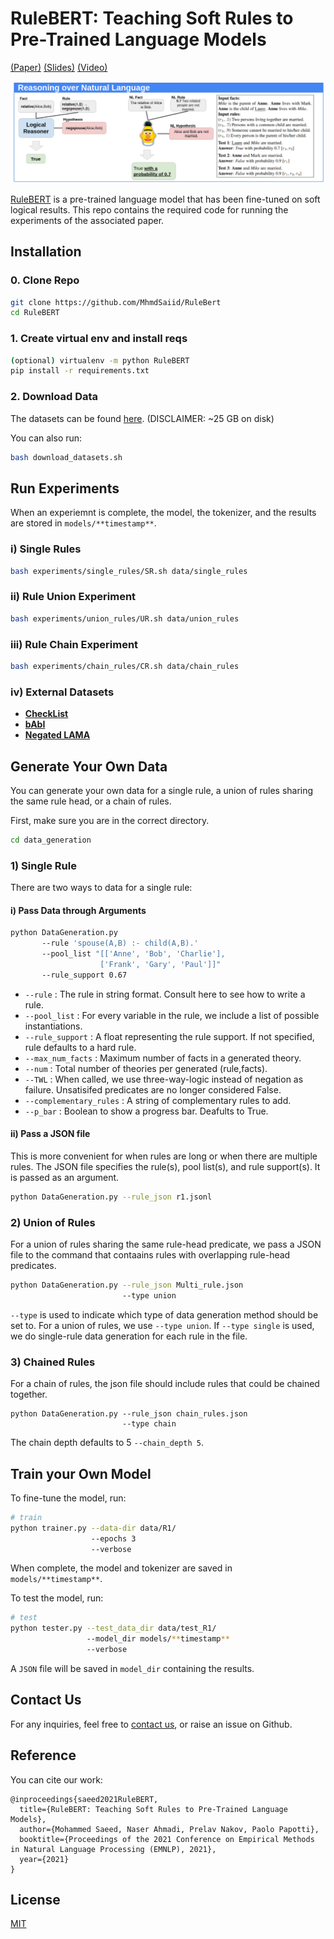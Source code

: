 # RuleBERT: Teaching Soft Rules to Pre-Trained Language Models
[(Paper)](https://arxiv.org/pdf/2109.13006.pdf)
[(Slides)](https://docs.google.com/presentation/d/1UHOJmNlRx4OiF4-hkHMqIZ1Y9Q3QEQS5XWTaxRop4pc/edit?usp=sharing)
[(Video)](https://youtu.be/zTnA9IOIJ8k)

![RuleBERT reasons over Natural Language](RuleBERT_git_image.png)


[RuleBERT](https://arxiv.org/pdf/2109.13006.pdf) is a pre-trained language model that has been fine-tuned on soft logical results. This repo contains the required code for running the experiments of the associated paper.





## Installation
### 0. Clone Repo
```bash
git clone https://github.com/MhmdSaiid/RuleBert
cd RuleBERT
```

### 1. Create virtual env and install reqs

```bash
(optional) virtualenv -m python RuleBERT
pip install -r requirements.txt
```

### 2. Download Data
The datasets can be found [here](https://zenodo.org/record/5644677#.YYOQ3nVKhuU).
 (DISCLAIMER: ~25 GB on disk)

You can also run:
```bash
bash download_datasets.sh
```

## Run Experiments
When an experiemnt is complete, the model, the tokenizer, and the results are stored in `models/**timestamp**`.
### i) Single Rules
```bash
bash experiments/single_rules/SR.sh data/single_rules 
```

### ii) Rule Union Experiment
```bash
bash experiments/union_rules/UR.sh data/union_rules 
```

### iii) Rule Chain Experiment
```bash
bash experiments/chain_rules/CR.sh data/chain_rules 
```

### iv) External Datasets
* [__CheckList__](experiments/external_datasets/CheckList/README.md)
* [__bAbI__](experiments/external_datasets/bAbI/README.md)
* [__Negated LAMA__](experiments/external_datasets/negated_lama/README.md)
<!-- 
* __CheckList__: We refer users to the Checklist repository[insert link]. We first fine-tune model on a set of pre-defined rules that would help in QQP.
 ```bash
python trainer.py --data_dir data/train_rule_QQP/
                  --epochs 3
                  --verbose

python tester.py --test_data_dir data/test_rule_QQP/
                 --model_dir models/**timestamp**
                 --verbose
```
We then remove the original classification head and add a new one to account for the QQP task. The code can be found from [insert link]. Finally, we ran the Checklist code on the associated model. 
* __bAbI__: The dataset can be downloaded form [insert link]. We use Task #20. To run the experiments:
 ```bash
python scripts/run_bAbI.py 
```
The output results are saved in `data/external_datasets/bAbI/`.
* __Negated LAMA__: We refer the user to the LAMA repository[insert link]. The pre-finetuned model can be downloaded from [insert link]. A hugging-face connector would be needed to utilize the model. It is available in [insert path]. We have compared the HF connector with the FairSeq code and they produce the same results.
-->
## Generate Your Own Data
You can generate your own data for a single rule, a union of rules sharing the same rule head, or a chain of rules.

First, make sure you are in the correct directory.
```bash
cd data_generation
```
### 1) Single Rule 
There are two ways to data for a single rule:
#### i) Pass Data through Arguments
```bash
python DataGeneration.py 
       --rule 'spouse(A,B) :- child(A,B).' 
       --pool_list "[['Anne', 'Bob', 'Charlie'],
                    ['Frank', 'Gary', 'Paul']]" 
       --rule_support 0.67
```
* `--rule` : The rule in string format. Consult here to see how to write a rule.
* `--pool_list` : For every variable in the rule, we include a list of possible instantiations.
* `--rule_support` : A float representing the rule support. If not specified, rule defaults to a hard rule.
* `--max_num_facts` : Maximum number of facts in a generated theory.
* `--num` : Total number of theories per generated (rule,facts).
* `--TWL` : When called, we use three-way-logic instead of negation as failure. Unsatisifed predicates are no longer considered False.
* `--complementary_rules` : A string of complementary rules to add.
* `--p_bar` : Boolean to show a progress bar. Deafults to True.

#### ii) Pass a JSON file
This is more convenient for when rules are long or when there are multiple rules. The JSON file specifies the rule(s), pool list(s), and rule support(s). It is passed as an argument.

```bash
python DataGeneration.py --rule_json r1.jsonl
```

### 2) Union of Rules
For a union of rules sharing the same rule-head predicate, we pass a JSON file to the command that contaains rules with overlapping rule-head predicates.
```bash
python DataGeneration.py --rule_json Multi_rule.json 
                         --type union
```
`--type` is used to indicate which type of data generation method should be set to. For a union of rules, we use `--type union`. If `--type single` is used, we do single-rule data generation for each rule in the file.
### 3) Chained Rules
For a chain of rules, the json file should include rules that could be chained together.
```
python DataGeneration.py --rule_json chain_rules.json 
                         --type chain
```
The chain depth defaults to 5 `--chain_depth 5`.

## Train your Own Model

To fine-tune the model, run:
```bash
# train
python trainer.py --data-dir data/R1/
                  --epochs 3
                  --verbose
```
When complete, the model and tokenizer are saved in `models/**timestamp**`.

To test the model, run:
```bash
# test
python tester.py --test_data_dir data/test_R1/
                 --model_dir models/**timestamp**
                 --verbose
```
A `JSON` file will be saved in `model_dir` containing the results.


## Contact Us
For any inquiries, feel free to [contact us](mailto:saeedm@eurecom.fr), or raise an issue on Github.


## Reference
You can cite our work:

```
@inproceedings{saeed2021RuleBERT,
  title={RuleBERT: Teaching Soft Rules to Pre-Trained Language Models},
  author={Mohammed Saeed, Naser Ahmadi, Prelav Nakov, Paolo Papotti},
  booktitle={Proceedings of the 2021 Conference on Empirical Methods in Natural Language Processing (EMNLP), 2021},
  year={2021}
}
```

## License
[MIT](https://choosealicense.com/licenses/mit/)
